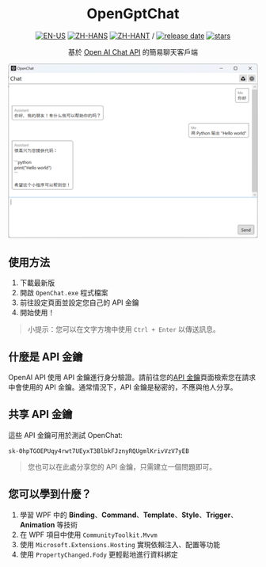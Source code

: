 <div align=center>

# OpenGptChat 

[![EN-US](https://img.shields.io/badge/EN-US-blue)](README.md) [![ZH-HANS](https://img.shields.io/badge/中文-简体-red)](README_ZH-HANS.md) [![ZH-HANT](https://img.shields.io/badge/中文-繁体-red)](README_ZH-HANT.md) / [![release date](https://img.shields.io/github/release-date/SlimeNull/OpenGptChat)](https://github.com/SlimeNull/OpenGptChat/releases) [![stars](https://img.shields.io/github/stars/SlimeNull/OpenGptChat?style=flat)](https://github.com/SlimeNull/OpenGptChat/pulse)

基於 [Open AI Chat API](https://platform.openai.com/docs/guides/chat) 的簡易聊天客戶端

</div>

![預覽](assets/preview.png)

## 使用方法

1. 下載最新版
2. 開啟 `OpenChat.exe` 程式檔案
3. 前往設定頁面並設定您自己的 API 金鑰
4. 開始使用！

> 小提示：您可以在文字方塊中使用 `Ctrl + Enter` 以傳送訊息。

## 什麼是 API 金鑰

OpenAI API 使用 API 金鑰進行身分驗證。請前往您的[API 金鑰](https://platform.openai.com/account/api-keys)頁面檢索您在請求中會使用的 API 金鑰。通常情況下，API 金鑰是秘密的，不應與他人分享。

## 共享 API 金鑰

這些 API 金鑰可用於測試 OpenChat:

```
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
```

> 您也可以在此處分享您的 API 金鑰，只需建立一個問題即可。

## 您可以學到什麼？

1. 學習 WPF 中的 **Binding**、**Command**、**Template**、**Style**、**Trigger**、**Animation** 等技術
2. 在 WPF 項目中使用 `CommunityToolkit.Mvvm`
3. 使用 `Microsoft.Extensions.Hosting` 實現依賴注入、配置等功能
4. 使用 `PropertyChanged.Fody` 更輕鬆地進行資料綁定
